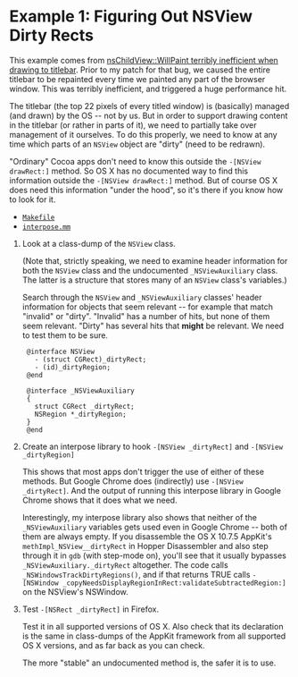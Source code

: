 # Example 1: Figuring Out NSView Dirty Rects

This example comes from [nsChildView::WillPaint terribly inefficient
when drawing to
titlebar](https://bugzilla.mozilla.org/show_bug.cgi?id=861317).  Prior
to my patch for that bug, we caused the entire titlebar to be
repainted every time we painted any part of the browser window.  This
was terribly inefficient, and triggered a huge performance hit.

The titlebar (the top 22 pixels of every titled window) is (basically)
managed (and drawn) by the OS -- not by us.  But in order to support
drawing content in the titlebar (or rather in parts of it), we need to
partially take over management of it ourselves.  To do this properly,
we need to know at any time which parts of an `NSView` object are
"dirty" (need to be redrawn).

"Ordinary" Cocoa apps don't need to know this outside the `-[NSView
drawRect:]` method.  So OS X has no documented way to find this
information outside the `-[NSView drawRect:]` method.  But of course
OS X does need this information "under the hood", so it's there if you
know how to look for it.

* [`Makefile`](examples1/Makefile)
* [`interpose.mm`](examples1/interpose.mm)

1. Look at a class-dump of the `NSView` class.

    (Note that, strictly speaking, we need to examine header
    information for both the `NSView` class and the undocumented
    `_NSViewAuxiliary` class.  The latter is a structure that stores
    many of an `NSView` class's variables.)

    Search through the `NSView` and `_NSViewAuxiliary` classes' header
    information for objects that seem relevant -- for example that
    match "invalid" or "dirty".  "Invalid" has a number of hits, but
    none of them seem relevant.  "Dirty" has several hits that
    **might** be relevant.  We need to test them to be sure.

        @interface NSView
          - (struct CGRect)_dirtyRect;
          - (id)_dirtyRegion;
        @end

        @interface _NSViewAuxiliary
        {
          struct CGRect _dirtyRect;
          NSRegion *_dirtyRegion;
        }
        @end

2. Create an interpose library to hook `-[NSView _dirtyRect]` and
   `-[NSView _dirtyRegion]`

    This shows that most apps don't trigger the use of either of these
    methods.  But Google Chrome does (indirectly) use `-[NSView
    _dirtyRect]`.  And the output of running this interpose library in
    Google Chrome shows that it does what we need.

    Interestingly, my interpose library also shows that neither of the
    `_NSViewAuxiliary` variables gets used even in Google Chrome --
    both of them are always empty.  If you disassemble the OS X 10.7.5
    AppKit's `methImpl_NSView__dirtyRect` in Hopper Disassembler and
    also step through it in `gdb` (with step-mode on), you'll see that
    it usually bypasses `_NSViewAuxiliary._dirtyRect` altogether.  The
    code calls `_NSWindowsTrackDirtyRegions()`, and if that returns
    TRUE calls `-[NSWindow
    _copyNeedsDisplayRegionInRect:validateSubtractedRegion:]` on the
    NSView's NSWindow.

3. Test `-[NSRect _dirtyRect]` in Firefox.

    Test it in all supported versions of OS X.  Also check that its
    declaration is the same in class-dumps of the AppKit framework
    from all supported OS X versions, and as far back as you can
    check.

    The more "stable" an undocumented method is, the safer it is to
    use.
